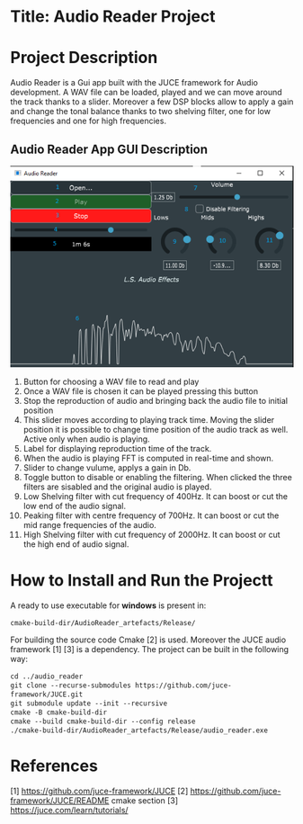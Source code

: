 # Title: Audio Reader Project

# Project Description

Audio Reader is a Gui app built with the JUCE framework for Audio development. A WAV file can be loaded, played and we can move around the track thanks to a slider.
Moreover a few DSP blocks allow to apply a gain and change the tonal balance thanks to two shelving filter, one for low frequencies and one for high frequencies.  

## Audio Reader App GUI Description 

![reader_numbered](figs/reader.PNG)

1. Button for choosing a WAV file to read and play
2. Once a WAV file is chosen it can be played pressing this button
3. Stop the reproduction of audio and bringing back the audio file to initial position
4. This slider moves according to playing track time. Moving the slider position it is possible to change time position of the audio track as well. Active only when audio is playing.
5. Label for displaying reproduction time of the track.
6. When the audio is playing FFT is computed in real-time and shown.
7. Slider to change vulume, applys a gain in Db.
8. Toggle button to disable or enabling the filtering. When clicked the three filters are sisabled and the original audio is played.
9. Low Shelving filter with cut frequency of 400Hz. It can boost or cut the low end of the audio signal.
10. Peaking filter with centre frequency of 700Hz. It can boost or cut the mid range frequencies of the audio.
11. High Shelving filter with cut frequency of 2000Hz. It can boost or cut the high end of audio signal. 

# How to Install and Run the Projectt

A ready to use executable for **windows** is present in: 

    cmake-build-dir/AudioReader_artefacts/Release/

For building the source code Cmake [2] is used. Moreover the JUCE audio framework [1] [3] is a dependency.
The project can be built in the following way:

    cd ../audio_reader
    git clone --recurse-submodules https://github.com/juce-framework/JUCE.git
    git submodule update --init --recursive
    cmake -B cmake-build-dir
    cmake --build cmake-build-dir --config release
    ./cmake-build-dir/AudioReader_artefacts/Release/audio_reader.exe

# References

[1] https://github.com/juce-framework/JUCE
[2] https://github.com/juce-framework/JUCE/README cmake section
[3] https://juce.com/learn/tutorials/